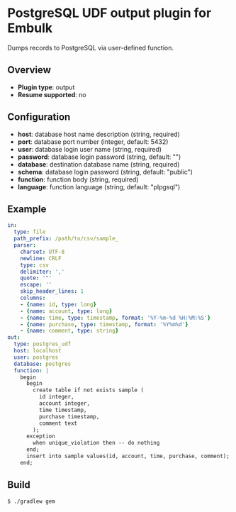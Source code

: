 # PostgreSQL UDF output plugin for Embulk

Dumps records to PostgreSQL via user-defined function.

## Overview

* **Plugin type**: output
* **Resume supported**: no

## Configuration

- **host**: database host name description (string, required)
- **port**: database port number (integer, default: 5432)
- **user**: database login user name (string, required)
- **password**: database login password (string, default: "")
- **database**: destination database name (string, required)
- **schema**: database login password (string, default: "public")
- **function**: function body (string, required)
- **language**: function language (string, default: "plpgsql")

## Example

```yaml
in:
  type: file
  path_prefix: /path/to/csv/sample_
  parser:
    charset: UTF-8
    newline: CRLF
    type: csv
    delimiter: ','
    quote: '"'
    escape: ''
    skip_header_lines: 1
    columns:
    - {name: id, type: long}
    - {name: account, type: long}
    - {name: time, type: timestamp, format: '%Y-%m-%d %H:%M:%S'}
    - {name: purchase, type: timestamp, format: '%Y%m%d'}
    - {name: comment, type: string}
out:
  type: postgres_udf
  host: localhost
  user: postgres
  database: postgres
  function: |
    begin
      begin
        create table if not exists sample (
          id integer,
          account integer,
          time timestamp,
          purchase timestamp,
          comment text
        );
      exception
        when unique_violation then -- do nothing
      end;
      insert into sample values(id, account, time, purchase, comment);
    end;
```


## Build

```
$ ./gradlew gem
```
